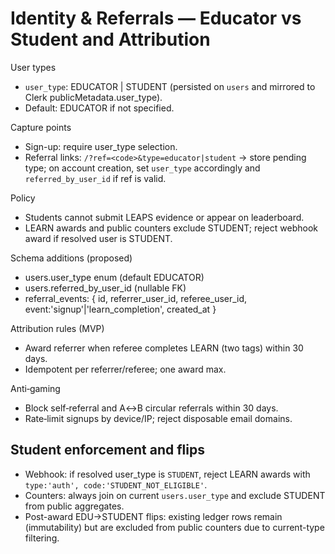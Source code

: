 # Identity & Referrals — Educator vs Student and Attribution

User types

- `user_type`: EDUCATOR | STUDENT (persisted on `users` and mirrored to Clerk publicMetadata.user_type).
- Default: EDUCATOR if not specified.

Capture points

- Sign-up: require user_type selection.
- Referral links: `/?ref=<code>&type=educator|student` → store pending type; on account creation, set `user_type` accordingly and `referred_by_user_id` if ref is valid.

Policy

- Students cannot submit LEAPS evidence or appear on leaderboard.
- LEARN awards and public counters exclude STUDENT; reject webhook award if resolved user is STUDENT.

Schema additions (proposed)

- users.user_type enum (default EDUCATOR)
- users.referred_by_user_id (nullable FK)
- referral_events: { id, referrer_user_id, referee_user_id, event:'signup'|'learn_completion', created_at }

Attribution rules (MVP)

- Award referrer when referee completes LEARN (two tags) within 30 days.
- Idempotent per referrer/referee; one award max.

Anti‑gaming

- Block self‑referral and A↔B circular referrals within 30 days.
- Rate‑limit signups by device/IP; reject disposable email domains.

## Student enforcement and flips

- Webhook: if resolved user_type is `STUDENT`, reject LEARN awards with `type:'auth', code:'STUDENT_NOT_ELIGIBLE'`.
- Counters: always join on current `users.user_type` and exclude STUDENT from public aggregates.
- Post-award EDU→STUDENT flips: existing ledger rows remain (immutability) but are excluded from public counters due to current-type filtering.
